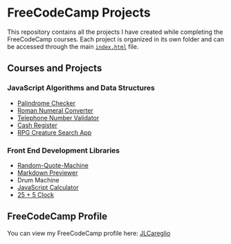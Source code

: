 # FreeCodeCamp Projects

This repository contains all the projects I have created while completing the FreeCodeCamp courses. Each project is organized in its own folder and can be accessed through the main [`index.html`](https://jlcareglio.github.io/freecodecamp/index.html) file.

## Courses and Projects

### JavaScript Algorithms and Data Structures

- [Palindrome Checker](https://jlcareglio.github.io/freecodecamp/Palindrome-Checker/index.html)
- [Roman Numeral Converter](https://jlcareglio.github.io/freecodecamp/Roman-Numeral-Converter/index.html)
- [Telephone Number Validator](https://jlcareglio.github.io/freecodecamp/Telephone-Number-Validator/index.html)
- [Cash Register](https://jlcareglio.github.io/freecodecamp/Cash-Register/index.html)
- [RPG Creature Search App](https://jlcareglio.github.io/freecodecamp/RPG-Creature-Search-App/index.html)

### Front End Development Libraries

- [Random-Quote-Machine](https://jlcareglio.github.io/freecodecamp/Random-Quote-Machine/index.html)
- [Markdown Previewer](https://jlcareglio.github.io/freecodecamp/Markdown-Previewer/index.html)
- Drum Machine
- [JavaScript Calculator](https://jlcareglio.github.io/freecodecamp/JavaScript-Calculator/index.html)
- [25 + 5 Clock](https://jlcareglio.github.io/freecodecamp/25Plus5-Clock/index.html)

## FreeCodeCamp Profile

You can view my FreeCodeCamp profile here: [JLCareglio](https://www.freecodecamp.org/JLCareglio)
